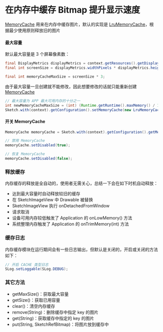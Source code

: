 # 在内存中缓存 Bitmap 提升显示速度

[MemoryCache] 用来在内存中缓存图片，默认的实现是 [LruMemoryCache]，根据最少使用原则释放旧的图片

#### 最大容量

默认最大容量是 3 个屏幕像素数：

```java
final DisplayMetrics displayMetrics = context.getResources().getDisplayMetrics();
final int screenSize = displayMetrics.widthPixels * displayMetrics.heightPixels * 4;

final int memoryCacheMaxSize = screenSize * 3;
```

由于最大容量一旦创建就不能修改，因此想要修改的话就只能重新创建 [MemoryCache]

```java
// 最大容量为 APP 最大可用内存的十分之一
int newMemoryCacheMaxSize = (int) (Runtime.getRuntime().maxMemory() / 10);
Sketch.with(context).getConfiguration().setMemoryCache(new LruMemoryCache(context, newMemoryCacheMaxSize));
```

#### 开关 MemoryCache

```java
MemoryCache memoryCache = Sketch.with(context).getConfiguration().getMemoryCache();

// 禁用 MemoryCache
memoryCache.setDisabled(true);

// 恢复 MemoryCache
memoryCache.setDisabled(false);
```

### 释放缓存

内存缓存的释放是全自动的，使用者无需关心，总结一下会在如下时机自动释放：

* 达到最大容量时自动释放较旧的缓存
* 在 SketchImageView 中 Drawable 被替换
* SketchImageView 执行 onDetachedFromWindow
* 请求取消
* 设备可用内存较低触发了 Application 的 onLowMemory() 方法
* 系统整理内存触发了 Application 的 onTrimMemory(int) 方法

### 缓存日志

内存缓存模块在运行期间会有一些日志输出，但默认是关闭的，开启或关闭的方法如下：

```java
// 开启 CACHE 类型日志
SLog.setLoggable(SLog.DEBUG);
```

### 其它方法

* getMaxSize()：获取最大容量
* getSize()：获取已用容量
* clear()：清空内存缓存
* remove(String)：删除缓存中指定 key 的图片
* get(String)：获取缓存中指定的 key 的图片
* put(String, SketchRefBitmap)：将图片放到缓存中


[MemoryCache]: ../../sketch/src/main/java/me/panpf/sketch/cache/MemoryCache.java
[LruMemoryCache]: ../../sketch/src/main/java/me/panpf/sketch/cache/LruMemoryCache.java
